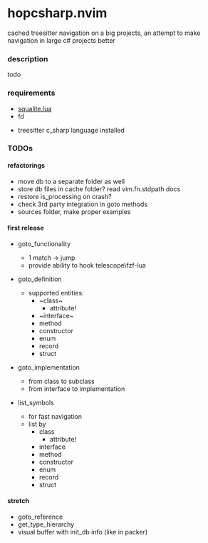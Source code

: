 # hopcsharp.nvim


cached treesitter navigation on a big projects, an attempt to make navigation in large c# projects better

### description
todo

### requirements

- [squalite.lua](https://github.com/lrangell/sql.nvim)
- fd
* treesitter c_sharp language installed


### TODOs

#### refactorings

* move db to a separate folder as well
* store db files in cache folder? read vim.fn.stdpath docs
* restore is_processing on crash?
* check 3rd party integration in goto methods
* sources folder, make proper examples

#### first release

* goto_functionality
    * 1 match -> jump
    * provide ability to hook telescope\fzf-lua

* goto_definition
    * supported entities:
        * ~class~
            * attribute!
        * ~interface~
        * method
        * constructor
        * enum
        * record
        * struct

* goto_implementation
    * from class to subclass
    * from interface to implementation

* list_symbols
    * for fast navigation
    * list by
        * class
            * attribute!
        * interface
        * method
        * constructor
        * enum
        * record
        * struct

#### stretch

* goto_reference
* get_type_hierarchy
* visual buffer with init_db info (like in packer)




